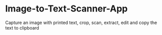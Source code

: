 # Image-to-Text-Scanner-App
Capture an image with printed text, crop, scan, extract, edit and copy the text to clipboard
